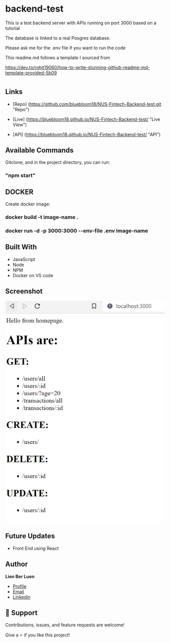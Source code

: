 # backend-test
This is a test backend server with APIs running on port 3000 based on a tutorial

The database is linked to a real Posgres database. 

Please ask me for the .env file if you want to run the code

This readme.md follows a template I sourced from 

https://dev.to/rohit19060/how-to-write-stunning-github-readme-md-template-provided-5b09

<h1 align="center"><project-name></h1>

<p align="center"><project-description></p>

## Links

- [Repo] (https://github.com/bluebloom18/NUS-Fintech-Backend-test.git "Repo")

- [Live] (https://bluebloom18.github.io/NUS-Fintech-Backend-test/ "Live View")

- [API] (https://bluebloom18.github.io/NUS-Fintech-Backend-test/ "API")


## Available Commands

Gitclone, and in the project directory, you can run:

### "npm start" 
  
## DOCKER

Create docker image: 
### docker build -t image-name .
### docker run -d -p 3000:3000 --env-file .env image-name


## Built With

- JavaScript
- Node
- NPM
- Docker on VS code

## Screenshot
![](screenshot.png)
  
## Future Updates

- Front End using React
  
## Author

**Lien Ber Luen**

- [Profile](https://github.com/bluebloom18 "Lien Ber Luen")
- [Email](mailto:lienbl@gmail.com?subject=Hi "Hi!")
- [Linkedin](https://www.linkedin.com/in/ber-luen-lien-512ba314/ "Welcome")

## 🤝 Support

Contributions, issues, and feature requests are welcome!

Give a ⭐️ if you like this project!
